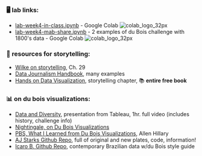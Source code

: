 ### 🖥️ lab links: 
- [lab-week4-in-class.ipynb](https://colab.research.google.com/github/mab253/dataviz_fall23/blob/main/week4/week4_lab_in_class.ipynb) -  Google Colab ![colab_logo_32px](https://github.com/mab253/dataviz_fall23/assets/17707843/9f26ae0a-cf0f-42c2-a1f5-584bb38a36c7)
- [lab-week4-mab-share.ipynb](https://colab.research.google.com/github/mab253/dataviz_fall23/blob/main/week4/week4_lab_mab_share.ipynb) - 2 examples of du Bois challenge with 1800's data -  Google Colab ![colab_logo_32px](https://github.com/mab253/dataviz_fall23/assets/17707843/9f26ae0a-cf0f-42c2-a1f5-584bb38a36c7)

### 🤖 resources for storytelling:
- [Wilke on storytelling](https://clauswilke.com/dataviz/telling-a-story.html), Ch. 29
- [Data Journalism Handbook](https://datajournalism.com/read/handbook/one/), many examples
- [Hands on Data Visualization](https://handsondataviz.org/story.html), storytelling chapter, 📚 **entire free book**

### 📊 on du bois visualizations:
- [Data and Diversity](https://www.youtube.com/watch?app=desktop&v=votr9IF_UmM), presentation from Tableau, 1hr. full video (includes history, challenge info)
- [Nightingale, on Du Bois Visualizations](https://nightingaledvs.com/w-e-b-du-bois-staggering-data-visualizations-are-as-powerful-today-as-they-were-in-1900-part-1/)
- [PBS, What I Learned from Du Bois Visualizations](https://www.pbs.org/newshour/classroom/classroom-voices/educator-voices/2023/04/discovering-the-data-visualization-genius-of-w-e-b-du-bois), Allen Hillary
- [AJ Starks Github Repo](https://github.com/ajstarks/dubois-data-portraits), full of original and new plates, code, information!
- [Icaro B. Github Repo](https://github.com/IcaroBernardes/webdubois), contemporary Brazilian data w/du Bois style guide
